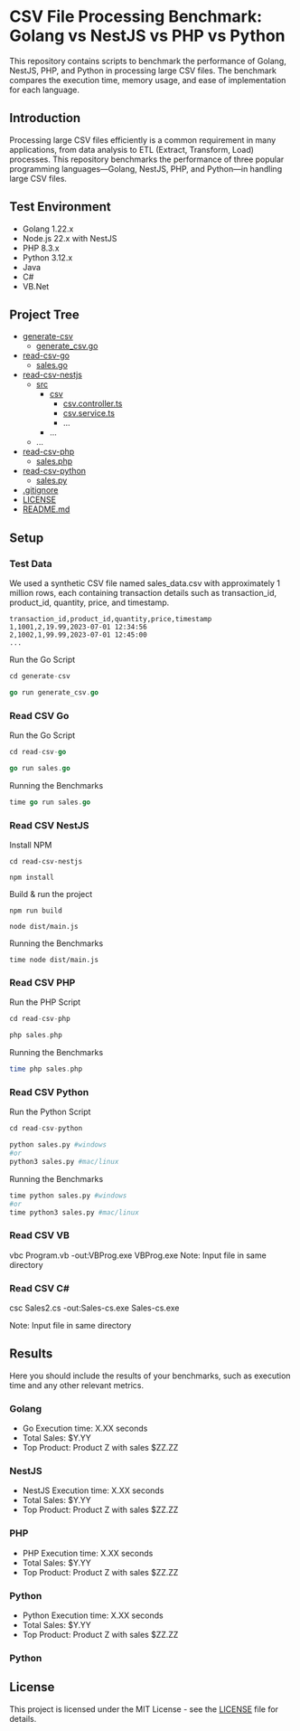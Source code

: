 # CSV File Processing Benchmark:  Golang vs NestJS vs PHP vs Python
This repository contains scripts to benchmark the performance of Golang, NestJS, PHP, and Python  in processing large CSV files. The benchmark compares the execution time, memory usage, and ease of implementation for each language.

## Introduction
Processing large CSV files efficiently is a common requirement in many applications, from data analysis to ETL (Extract, Transform, Load) processes. This repository benchmarks the performance of three popular programming languages—Golang, NestJS, PHP, and Python—in handling large CSV files.

## Test Environment
- Golang 1.22.x
- Node.js 22.x with NestJS
- PHP 8.3.x
- Python 3.12.x
- Java
- C#
- VB.Net
## Project Tree
 * [generate-csv](./generate-csv)
   * [generate_csv.go](./generate-csv/generate_csv.go)
 * [read-csv-go](./read-csv-go)
   * [sales.go](./read-csv-go/sales.go)
 * [read-csv-nestjs](./read-csv-nestjs)
   * [src](./read-nestjs/src)
     * [csv](./read-nestjs/src.csv)
       * [csv.controller.ts](./read-nestjs/src/csv/csv.controller.ts)
       * [csv.service.ts](./read-nestjs/src/csv/csv.service.ts)
       * ...
     * ...
   * ...
 * [read-csv-php](./read-csv-php)
   * [sales.php](./read-csv-php/sales.php)
 * [read-csv-python](./read-csv-python)
   * [sales.py](./read-csv-python/sales.py)
 * [.gitignore](./.gitignore)
 * [LICENSE](./LICENSE)
 * [README.md](./README.md)

## Setup

### Test Data
We used a synthetic CSV file named sales_data.csv with approximately 1 million rows, each containing transaction details such as transaction_id, product_id, quantity, price, and timestamp.

```csv
transaction_id,product_id,quantity,price,timestamp
1,1001,2,19.99,2023-07-01 12:34:56
2,1002,1,99.99,2023-07-01 12:45:00
...
```
Run the Go Script

```go
cd generate-csv
```
```go
go run generate_csv.go
```

### Read CSV Go
Run the Go Script

```go
cd read-csv-go
```
```go
go run sales.go
```

Running the Benchmarks
```go
time go run sales.go
```

### Read CSV NestJS
Install NPM

```npm
cd read-csv-nestjs
```
```npm
npm install
```
Build & run the project

```npm
npm run build
```
```npm
node dist/main.js
```

Running the Benchmarks
```npm
time node dist/main.js
```

### Read CSV PHP
Run the PHP Script
```php
cd read-csv-php
```
```php
php sales.php
```
Running the Benchmarks
```php
time php sales.php
```
### Read CSV Python
Run the Python Script
```py
cd read-csv-python
```
```py
python sales.py #windows
#or
python3 sales.py #mac/linux
```
Running the Benchmarks
```py
time python sales.py #windows
#or
time python3 sales.py #mac/linux
```
### Read CSV VB
vbc Program.vb -out:VBProg.exe
VBProg.exe
Note: Input file in same directory


### Read CSV C#
csc Sales2.cs -out:Sales-cs.exe
Sales-cs.exe

Note: Input file in same directory

## Results
Here you should include the results of your benchmarks, such as execution time and any other relevant metrics.

### Golang
- Go Execution time: X.XX seconds
- Total Sales: $Y.YY
- Top Product: Product Z with sales $ZZ.ZZ

### NestJS
- NestJS Execution time: X.XX seconds
- Total Sales: $Y.YY
- Top Product: Product Z with sales $ZZ.ZZ

### PHP
- PHP Execution time: X.XX seconds
- Total Sales: $Y.YY
- Top Product: Product Z with sales $ZZ.ZZ

### Python
- Python Execution time: X.XX seconds
- Total Sales: $Y.YY
- Top Product: Product Z with sales $ZZ.ZZ

### Python


## License
This project is licensed under the MIT License - see the [LICENSE](./LICENSE)  file for details.

